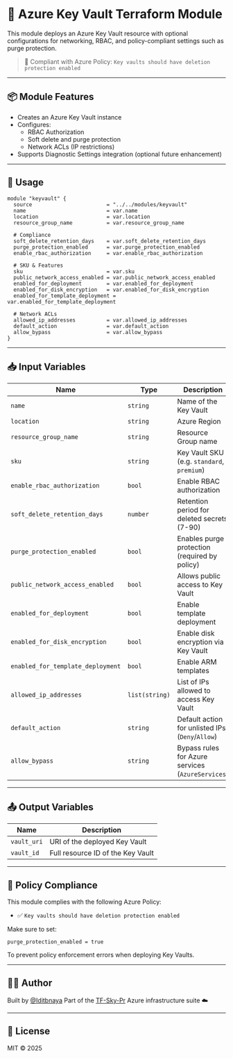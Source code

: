 # 🔐 Azure Key Vault Terraform Module

This module deploys an Azure Key Vault resource with optional configurations for networking, RBAC, and policy-compliant settings such as purge protection.

> 🚨 Compliant with Azure Policy: `Key vaults should have deletion protection enabled`

---

## 📦 Module Features

- Creates an Azure Key Vault instance
- Configures:
  - RBAC Authorization
  - Soft delete and purge protection
  - Network ACLs (IP restrictions)
- Supports Diagnostic Settings integration (optional future enhancement)

---

## 🚀 Usage

```hcl
module "keyvault" {
  source                        = "../../modules/keyvault"
  name                          = var.name
  location                      = var.location
  resource_group_name           = var.resource_group_name

  # Compliance
  soft_delete_retention_days    = var.soft_delete_retention_days
  purge_protection_enabled      = var.purge_protection_enabled
  enable_rbac_authorization     = var.enable_rbac_authorization

  # SKU & Features
  sku                           = var.sku
  public_network_access_enabled = var.public_network_access_enabled
  enabled_for_deployment        = var.enabled_for_deployment
  enabled_for_disk_encryption   = var.enabled_for_disk_encryption
  enabled_for_template_deployment = var.enabled_for_template_deployment

  # Network ACLs
  allowed_ip_addresses          = var.allowed_ip_addresses
  default_action                = var.default_action
  allow_bypass                  = var.allow_bypass
}
```

---

## 📥 Input Variables

| Name                         | Type            | Description                                      | Required |
|------------------------------|------------------|--------------------------------------------------|----------|
| `name`                       | `string`         | Name of the Key Vault                            | ✅ Yes   |
| `location`                   | `string`         | Azure Region                                     | ✅ Yes   |
| `resource_group_name`        | `string`         | Resource Group name                              | ✅ Yes   |
| `sku`                        | `string`         | Key Vault SKU (e.g. `standard`, `premium`)       | ✅ Yes   |
| `enable_rbac_authorization` | `bool`           | Enable RBAC authorization                        | ✅ Yes   |
| `soft_delete_retention_days`| `number`         | Retention period for deleted secrets (7-90)      | ✅ Yes   |
| `purge_protection_enabled`  | `bool`           | Enables purge protection (required by policy)    | ✅ Yes   |
| `public_network_access_enabled` | `bool`       | Allows public access to Key Vault                | ✅ Yes   |
| `enabled_for_deployment`    | `bool`           | Enable template deployment                       | ✅ Yes   |
| `enabled_for_disk_encryption`| `bool`          | Enable disk encryption via Key Vault             | ✅ Yes   |
| `enabled_for_template_deployment` | `bool`     | Enable ARM templates                             | ✅ Yes   |
| `allowed_ip_addresses`      | `list(string)`   | List of IPs allowed to access Key Vault          | ✅ Yes   |
| `default_action`            | `string`         | Default action for unlisted IPs (`Deny`/`Allow`) | ✅ Yes   |
| `allow_bypass`              | `string`         | Bypass rules for Azure services (`AzureServices`) | ✅ Yes   |

---

## 📤 Output Variables

| Name          | Description                        |
|---------------|------------------------------------|
| `vault_uri`   | URI of the deployed Key Vault      |
| `vault_id`    | Full resource ID of the Key Vault  |

---

## 🔐 Policy Compliance

This module complies with the following Azure Policy:

- ✅ `Key vaults should have deletion protection enabled`

Make sure to set:

```hcl
purge_protection_enabled = true
```

To prevent policy enforcement errors when deploying Key Vaults.

---

## 👩‍💻 Author

Built by [@Iditbnaya](https://github.com/Iditbnaya)
Part of the [TF-Sky-Pr](https://github.com/Iditbnaya/TF-Sky-Pr) Azure infrastructure suite ☁️

---

## 📜 License

MIT © 2025

